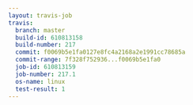 ```yaml
---
layout: travis-job
travis:
  branch: master
  build-id: 610813158
  build-number: 217
  commit: f0069b5e1fa0127e8fc4a2168a2e1991cc78685a
  commit-range: 7f328f752936...f0069b5e1fa0
  job-id: 610813159
  job-number: 217.1
  os-name: linux
  test-result: 1
---
```

